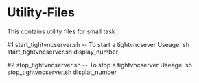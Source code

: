 # Utility-Files

This contains utility files for small task

#1 start_tightvncserver.sh -- To start a tightvncsever
   Useage: sh start_tightvncserver.sh display_number
	
#2 stop_tightvncserver.sh -- To stop a tightvncserver
   Useage: sh stop_tightvncserver.sh displat_number
	
